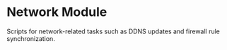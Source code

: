 # Network Module

Scripts for network-related tasks such as DDNS updates and firewall rule synchronization.
